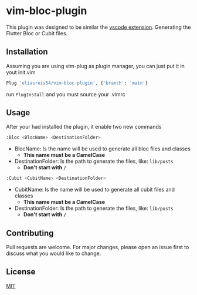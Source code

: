 # vim-bloc-plugin

This plugin was designed to be similar the [vscode extension](https://github.com/felangel/bloc/tree/master/extensions/vscode).
Generating the Flutter Bloc or Cubit files.


## Installation

Assuming you are using vim-plug as plugin manager, you can just put it in yout init.vim

```bash
Plug 'eliasreis54/vim-bloc-plugin', {'branch': 'main'}
```
run `PlugInstall` and you must source your .vimrc

## Usage

After your had installed the plugin, it enable two new commands

```bash
:Bloc <BlocName> <DestinationFolder>
```

- BlocName: Is the name will be used to generate all bloc files and classes
    - **This name must be a CamelCase**
- DestinationFolder: Is the path to generate the files, like: `lib/posts`
    - **Don't start with `/`**


```bash
:Cubit <CubitName> <DestinationFolder>
```

- CubitName: Is the name will be used to generate all cubit files and classes
    - **This name must be a CamelCase**
- DestinationFolder: Is the path to generate the files, like: `lib/posts`
    - **Don't start with `/`**

## Contributing

Pull requests are welcome. For major changes, please open an issue first to discuss what you would like to change.

## License
[MIT](https://choosealicense.com/licenses/mit/)
